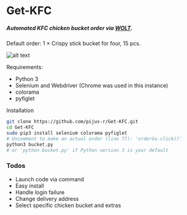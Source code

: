 # Get-KFC
##### Automated KFC chicken bucket order via [WOLT](https://wolt.com/lt/discovery). 

Default order: 1 × Crispy stick bucket for four, 15 pcs.

![alt text](https://github.com/pijus-r/Get-KFC/blob/master/screen.png?raw=true)


 Requirements:
  - Python 3 
  - Selenium and Webdriver (Chrome was used in this instance)
  - colorama
  - pyfiglet
  
 Installation

 ```sh
 git clone https://github.com/pijus-r/Get-KFC.git
 cd Get-KFC
 sudo pip3 install selenium colorama pyfiglet
 # Uncomment to make an actual order (line 77): 'orderGo.click()'
 python3 bucket.py
 # or 'python bucket.py' if Python version 3 is your default 
```

### Todos

 - Launch code via command
 - Easy install 
 - Handle login failure
 - Change delivery address 
 - Select specific chicken bucket and extras
